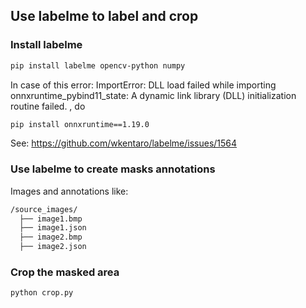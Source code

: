 ## Use labelme to label and crop

### Install labelme
```bash
pip install labelme opencv-python numpy
```
In case of this error: ImportError: DLL load failed while importing onnxruntime_pybind11_state: A dynamic link library (DLL) initialization routine failed.
, do
```bash
pip install onnxruntime==1.19.0
```
See: https://github.com/wkentaro/labelme/issues/1564

### Use labelme to create masks annotations
Images and annotations like:
```bash
/source_images/
  ├── image1.bmp
  ├── image1.json
  ├── image2.bmp
  ├── image2.json
```

### Crop the masked area
```bash
python crop.py
```